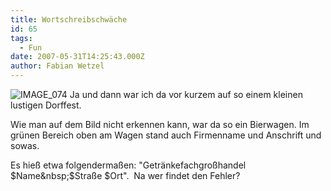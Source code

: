 ```yaml
---
title: Wortschreibschwäche
id: 65
tags:
  - Fun
date: 2007-05-31T14:25:43.000Z
author: Fabian Wetzel
---
```


![IMAGE_074](https://az275061.vo.msecnd.net/blogmedia/2007/05/fachhandel.jpg) Ja und dann war ich da vor kurzem auf so einem kleinen lustigen Dorffest.

Wie man auf dem Bild nicht erkennen kann, war da so ein Bierwagen. Im grünen Bereich oben am Wagen stand auch Firmenname und Anschrift und sowas.

Es hieß etwa folgendermaßen:&nbsp;"Getränkefachgroßhandel $Name&nbsp;$Straße $Ort".&nbsp; Na wer findet den Fehler?

